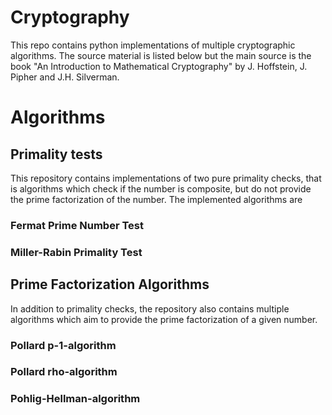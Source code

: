 # Cryptography
This repo contains python implementations of multiple cryptographic algorithms.
The source material is listed below but the main source is the book "An Introduction to Mathematical Cryptography" by J. Hoffstein, J. Pipher and J.H. Silverman. 

# Algorithms
## Primality tests
This repository contains implementations of two pure primality checks, that is algorithms which check if the number is composite, but do not provide the prime factorization of the number. The implemented algorithms are

### Fermat Prime Number Test

### Miller-Rabin Primality Test

## Prime Factorization Algorithms
In addition to primality checks, the repository also contains multiple algorithms which aim to provide the prime factorization of a given number.

### Pollard p-1-algorithm

### Pollard rho-algorithm

### Pohlig-Hellman-algorithm